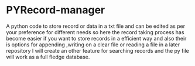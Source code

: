 # PYRecord-manager
A python code to store record or data in a txt file and can be edited as per your preference for different needs so here the record taking process has become easier if you want to store records in a efficient way and also their is options for appending ,writing on a clear file or reading a file in a later repository I will create an other feature for searching records and the py file will work as a full fledge database.
